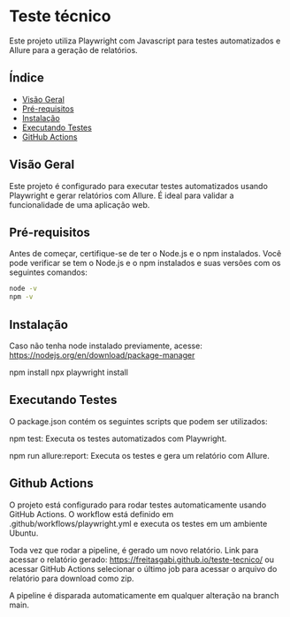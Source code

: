 # Teste técnico

Este projeto utiliza Playwright com Javascript para testes automatizados e Allure para a geração de relatórios.

## Índice

- [Visão Geral](#visão-geral)
- [Pré-requisitos](#pré-requisitos)
- [Instalação](#instalação)
- [Executando Testes](#executando-testes)
- [GitHub Actions](#github-actions)

## Visão Geral

Este projeto é configurado para executar testes automatizados usando Playwright e gerar relatórios com Allure. É ideal para validar a funcionalidade de uma aplicação web.

## Pré-requisitos

Antes de começar, certifique-se de ter o Node.js e o npm instalados. Você pode verificar se tem o Node.js e o npm instalados e suas versões com os seguintes comandos:

```bash
node -v
npm -v
```

## Instalação

Caso não tenha node instalado previamente, acesse: https://nodejs.org/en/download/package-manager

npm install
npx playwright install

## Executando Testes

O package.json contém os seguintes scripts que podem ser utilizados:

npm test: Executa os testes automatizados com Playwright.

npm run allure:report: Executa os testes e gera um relatório com Allure.

## Github Actions

O projeto está configurado para rodar testes automaticamente usando GitHub Actions. O workflow está definido em .github/workflows/playwright.yml e executa os testes em um ambiente Ubuntu.

Toda vez que rodar a pipeline, é gerado um novo relatório. Link para acessar o relatório gerado: https://freitasgabi.github.io/teste-tecnico/ ou acessar GitHub Actions selecionar o último job para acessar o arquivo do relatório para download como zip.

A pipeline é disparada automaticamente em qualquer alteração na branch main.